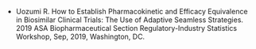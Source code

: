 
* Uozumi R. How to Establish Pharmacokinetic and Efficacy Equivalence in Biosimilar Clinical Trials: The Use of Adaptive Seamless Strategies. 2019 ASA Biopharmaceutical Section Regulatory-Industry Statistics Workshop, Sep, 2019, Washington, DC. 

